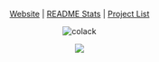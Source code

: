 <p align="center">
    <a href="https://watermelonkatana.com">Website</a> |
    <a href="https://github.com/Colack/Colack/blob/main/STATS.md">README Stats</a> |
    <a href="https://github.com/Colack/Colack/blob/main/PROJECTLIST.md">Project List</a>
</p>

<p align="center"> 
    <img src="https://komarev.com/ghpvc/?username=colack&label=Profile%20views&color=0e75b6&style=flat" alt="colack" />
</p>

<p align="center">
  <a href="https://skillicons.dev">
    <img src="https://skillicons.dev/icons?i=c,html,java,js,py,v" />
  </a>
</p>
